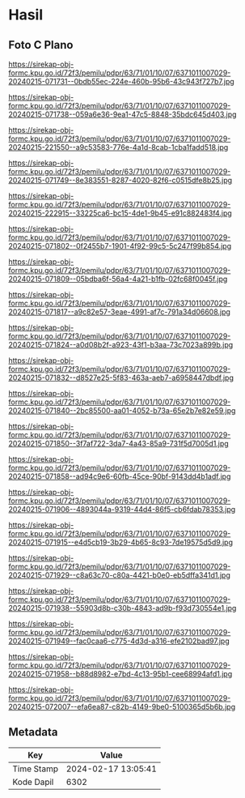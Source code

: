 # Hasil

## Foto C Plano

https://sirekap-obj-formc.kpu.go.id/72f3/pemilu/pdpr/63/71/01/10/07/6371011007029-20240215-071731--0bdb55ec-224e-460b-95b6-43c943f727b7.jpg

https://sirekap-obj-formc.kpu.go.id/72f3/pemilu/pdpr/63/71/01/10/07/6371011007029-20240215-071738--059a6e36-9ea1-47c5-8848-35bdc645d403.jpg

https://sirekap-obj-formc.kpu.go.id/72f3/pemilu/pdpr/63/71/01/10/07/6371011007029-20240215-221550--a9c53583-776e-4a1d-8cab-1cba1fadd518.jpg

https://sirekap-obj-formc.kpu.go.id/72f3/pemilu/pdpr/63/71/01/10/07/6371011007029-20240215-071749--8e383551-8287-4020-82f6-c0515dfe8b25.jpg

https://sirekap-obj-formc.kpu.go.id/72f3/pemilu/pdpr/63/71/01/10/07/6371011007029-20240215-222915--33225ca6-bc15-4de1-9b45-e91c882483f4.jpg

https://sirekap-obj-formc.kpu.go.id/72f3/pemilu/pdpr/63/71/01/10/07/6371011007029-20240215-071802--0f2455b7-1901-4f92-99c5-5c247f99b854.jpg

https://sirekap-obj-formc.kpu.go.id/72f3/pemilu/pdpr/63/71/01/10/07/6371011007029-20240215-071809--05bdba6f-56a4-4a21-b1fb-02fc68f0045f.jpg

https://sirekap-obj-formc.kpu.go.id/72f3/pemilu/pdpr/63/71/01/10/07/6371011007029-20240215-071817--a9c82e57-3eae-4991-af7c-791a34d06608.jpg

https://sirekap-obj-formc.kpu.go.id/72f3/pemilu/pdpr/63/71/01/10/07/6371011007029-20240215-071824--a0d08b2f-a923-43f1-b3aa-73c7023a899b.jpg

https://sirekap-obj-formc.kpu.go.id/72f3/pemilu/pdpr/63/71/01/10/07/6371011007029-20240215-071832--d8527e25-5f83-463a-aeb7-a6958447dbdf.jpg

https://sirekap-obj-formc.kpu.go.id/72f3/pemilu/pdpr/63/71/01/10/07/6371011007029-20240215-071840--2bc85500-aa01-4052-b73a-65e2b7e82e59.jpg

https://sirekap-obj-formc.kpu.go.id/72f3/pemilu/pdpr/63/71/01/10/07/6371011007029-20240215-071850--3f7af722-3da7-4a43-85a9-731f5d7005d1.jpg

https://sirekap-obj-formc.kpu.go.id/72f3/pemilu/pdpr/63/71/01/10/07/6371011007029-20240215-071858--ad94c9e6-60fb-45ce-90bf-9143dd4b1adf.jpg

https://sirekap-obj-formc.kpu.go.id/72f3/pemilu/pdpr/63/71/01/10/07/6371011007029-20240215-071906--4893044a-9319-44d4-86f5-cb6fdab78353.jpg

https://sirekap-obj-formc.kpu.go.id/72f3/pemilu/pdpr/63/71/01/10/07/6371011007029-20240215-071915--e4d5cb19-3b29-4b65-8c93-7de19575d5d9.jpg

https://sirekap-obj-formc.kpu.go.id/72f3/pemilu/pdpr/63/71/01/10/07/6371011007029-20240215-071929--c8a63c70-c80a-4421-b0e0-eb5dffa341d1.jpg

https://sirekap-obj-formc.kpu.go.id/72f3/pemilu/pdpr/63/71/01/10/07/6371011007029-20240215-071938--55903d8b-c30b-4843-ad9b-f93d730554e1.jpg

https://sirekap-obj-formc.kpu.go.id/72f3/pemilu/pdpr/63/71/01/10/07/6371011007029-20240215-071949--fac0caa6-c775-4d3d-a316-efe2102bad97.jpg

https://sirekap-obj-formc.kpu.go.id/72f3/pemilu/pdpr/63/71/01/10/07/6371011007029-20240215-071958--b88d8982-e7bd-4c13-95b1-cee68994afd1.jpg

https://sirekap-obj-formc.kpu.go.id/72f3/pemilu/pdpr/63/71/01/10/07/6371011007029-20240215-072007--efa6ea87-c82b-4149-9be0-5100365d5b6b.jpg


## Metadata

| Key        | Value               |
| ---------- | ------------------- |
| Time Stamp | 2024-02-17 13:05:41 |
| Kode Dapil | 6302                |



